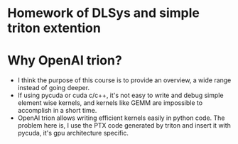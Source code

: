 # Homework of DLSys and simple triton extention
# Why OpenAI trion?
- I think the purpose of this course is to provide an overview, a wide range instead of going deeper.
- If using pycuda or cuda c/c++, it's not easy to write and debug simple element wise kernels, and kernels like GEMM are impossible to accomplish in a short time.
- OpenAI trion allows writing efficient kernels easily in python code. The problem here is, I use the PTX code generated by triton and insert it with pycuda, it's gpu architecture specific.